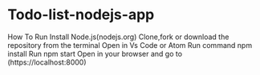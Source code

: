 ﻿# Todo-list-nodejs-app
How To Run
Install Node.js(nodejs.org)
Clone,fork or download the repository from the terminal
Open in Vs Code or Atom
Run command npm install
Run npm start
Open in your browser and go to (https://localhost:8000)
